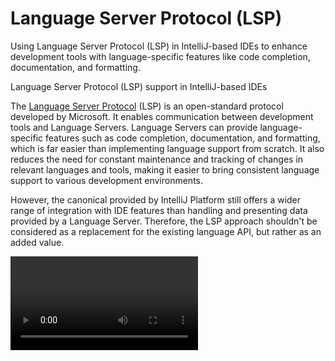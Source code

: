 <!-- Copyright 2000-2025 JetBrains s.r.o. and contributors. Use of this source code is governed by the Apache 2.0 license. -->

# Language Server Protocol (LSP)

<primary-label ref="CommercialIDEs"/>

<web-summary>
Using Language Server Protocol (LSP) in IntelliJ-based IDEs to enhance development tools with language-specific features like code completion, documentation, and formatting.
</web-summary>

<link-summary>Language Server Protocol (LSP) support in IntelliJ-based IDEs</link-summary>

The [Language Server Protocol](https://microsoft.github.io/language-server-protocol/) (LSP) is an open-standard protocol developed by Microsoft. It enables communication between development tools and Language Servers.
Language Servers can provide language-specific features such as code completion, documentation, and formatting, which is far easier than implementing language support from scratch.
It also reduces the need for constant maintenance and tracking of changes in relevant languages and tools, making it easier to bring consistent language support to various development environments.

However, the canonical [](custom_language_support.md) provided by IntelliJ Platform still offers a wider range of integration with IDE features than handling and presenting data provided by a Language Server.
Therefore, the LSP approach shouldn't be considered as a replacement for the existing language API, but rather as an added value.

<video src="https://www.youtube.com/watch?v=N4bkzOqxI4E"/>

_Gain insights into the Language Server Protocol (LSP) and its capabilities while exploring the implementation journey of the
[Contextive plugin](https://plugins.jetbrains.com/plugin/23928-contextive/),
designed to document and utilize domain terminology within codebases.
Chris Simon shares the challenges faced and offers practical tips for aspiring LSP developers._

## Supported IDEs

<primary-label ref="2023.2"/>

The integration with the Language Server Protocol is created as an extension to the *paid* IntelliJ-based IDEs.
Therefore, plugins using Language Server integration are not available in Community releases of JetBrains products and Android Studio from Google.

The LSP API is publicly available as part of the IntelliJ Platform in the following IDEs:
IntelliJ IDEA Ultimate, WebStorm, PhpStorm, PyCharm Professional, DataSpell, RubyMine, CLion, Aqua, DataGrip, GoLand, Rider, and RustRover.

## LSP Plugin Setup

The plugin must target [](idea_ultimate.md) version `2023.2` or later.

### Gradle Build Script

<tabs>
<tab title="IntelliJ Platform Gradle Plugin (2.x)">

Relevant <path>build.gradle.kts</path> configuration:

```kotlin
plugins {
  id("org.jetbrains.intellij.platform") version "%intellij-platform-gradle-plugin-version%"
}

repositories {
  mavenCentral()

  intellijPlatform {
    defaultRepositories()
  }
}

dependencies {
  intellijPlatform {
    intellijIdeaUltimate("%ijPlatform%")
  }
}
```

</tab>

<tab title="Gradle IntelliJ Plugin (1.x)">

Upgrade the Gradle IntelliJ Plugin to the latest version.
It will attach the LSP API sources and code documentation to the project.

Relevant <path>build.gradle.kts</path> configuration:

```kotlin
plugins {
  // ...
  id("org.jetbrains.intellij") version "%gradle-intellij-plugin-version%"
}

intellij {
  version = "%ijPlatform%"
  type = "IU"
}
```

For projects based on the [](plugin_github_template.md), update the Gradle IntelliJ Plugin to the latest version,
and amend the values in <path>gradle.properties</path> accordingly.

</tab>
</tabs>

### plugin.xml

The <path>plugin.xml</path> configuration file must specify the dependency on the IntelliJ Platform _Ultimate_ module:

```xml

<idea-plugin>
  <!-- ... -->
  <depends>com.intellij.modules.ultimate</depends>
</idea-plugin>
```

### IDE Setup

Since 2024.2, LSP API sources are provided with the `IntelliJ IDEA Ultimate sources` artifact.
See [](tools_intellij_platform_gradle_plugin.md#attaching-sources-in-the-ide) on how to enable downloading sources.
Then, use <ui-path>Navigate | Class...</ui-path> to open the `LspServerManager` class.
In the opened editor, invoke <control>Download IntelliJ Platform sources</control> to download and attach sources.

#### Earlier IDE Versions

The LSP API sources are bundled in the IntelliJ IDEA Ultimate distribution and can be found within the <path>\$IDEA_INSTALLATION\$/lib/src/src_lsp-openapi.zip</path> archive.

> Due to technical limitations in IDEs before 2024.1, it is necessary to manually attach sources to the IntelliJ IDEA Ultimate dependency.
> To do so, when reviewing the compiled class which belongs to the LSP API, run the _Choose Sources..._ action, and point to the
> <path>\$IDEA_INSTALLATION\$/lib/src/src_lsp-openapi.zip</path> file.
>
{style="note" title="Attaching Sources in IDE before 2024.1"}

## Supported Features

The LSP support provided by the IntelliJ Platform covers the following features for these releases:

### 2025.1

- Document Link ([`textDocument/documentLink`](https://microsoft.github.io/language-server-protocol/specification/#textDocument_documentLink))

### 2024.3

- Color Preview ([`textDocument/documentColor`](https://microsoft.github.io/language-server-protocol/specification#textDocument_documentColor))
- Document Save Notification ([`textDocument/didSave`](https://microsoft.github.io/language-server-protocol/specification/#textDocument_didSave)) [2024.3.1]
- Go To Type Declaration ([`textDocument/typeDefinition`](https://microsoft.github.io/language-server-protocol/specification/#textDocument_typeDefinition)) [2024.3.1]

### 2024.2

- Find Usages ([`textDocument/references`](https://microsoft.github.io/language-server-protocol/specification#textDocument_references))
- Completion Item Resolve Request ([`completionItem/resolve`](https://microsoft.github.io/language-server-protocol/specification/#completionItem_resolve))
- Code Action Resolve Request ([`codeAction/resolve`](https://microsoft.github.io/language-server-protocol/specification/#codeAction_resolve))
- Semantic Highlighting ([`textDocument/semanticTokens/full`](https://microsoft.github.io/language-server-protocol/specification/#semanticTokens_fullRequest)) [2024.2.2]

### 2024.1

- Communication channel: Socket
- Execute a command ([`workspace/executeCommand`](https://microsoft.github.io/language-server-protocol/specification/#workspace_executeCommand))
- Apply a WorkspaceEdit ([`workspace/applyEdit`](https://microsoft.github.io/language-server-protocol/specification/#workspace_applyEdit))
- Show Document Request ([`window/showDocument`](https://microsoft.github.io/language-server-protocol/specification/#window_showDocument))

### 2023.3

- Intention actions ([`textDocument/codeAction`](https://microsoft.github.io/language-server-protocol/specification/#textDocument_codeAction))
- Code formatting ([`textDocument/formatting`](https://microsoft.github.io/language-server-protocol/specification/#textDocument_formatting))
- Request cancellation ([`$/cancelRequest`](https://microsoft.github.io/language-server-protocol/specification/#cancelRequest))
- Quick documentation ([`textDocument/hover`](https://microsoft.github.io/language-server-protocol/specification#textDocument_hover)) [2023.3.2]
- Client-side file watcher ([`workspace/didChangeWatchedFiles`](https://microsoft.github.io/language-server-protocol/specification#workspace_didChangeWatchedFiles)) [2023.3.2]

### 2023.2

- Communication channel: StdIO
- Errors and warnings highlighting ([`textDocument/publishDiagnostics`](https://microsoft.github.io/language-server-protocol/specification/#textDocument_publishDiagnostics))
- Quick-fixes for errors and warnings ([`textDocument/codeAction`](https://microsoft.github.io/language-server-protocol/specification/#textDocument_codeAction))
- Code completion ([`textDocument/completion`](https://microsoft.github.io/language-server-protocol/specification/#textDocument_completion))
- Go to Declaration ([`textDocument/definition`](https://microsoft.github.io/language-server-protocol/specification/#textDocument_definition))

## Basic Implementation

As a reference, check out the [Prisma ORM](https://plugins.jetbrains.com/plugin/20686-prisma-orm) open-source plugin implementation: [Prisma ORM LSP](%gh-ij-plugins%/prisma/src/org/intellij/prisma/ide/lsp)

<procedure title="Minimal LSP Plugin Setup">

1. Implement `LspServerSupportProvider` and within the `LspServerSupportProvider.fileOpened()` method, spin up the relevant LSP server descriptor, which can decide if the given file is supported by using the `LspServerDescriptor.isSupportedFile()` check method.
2. [Register](plugin_extensions.md#declaring-extensions) it as a `com.intellij.platform.lsp.serverSupportProvider` [Extension Point (EP)](plugin_extension_points.md):
3. Tell how to start the server by implementing `LspServerDescriptor.createCommandLine()`.

```kotlin
import com.intellij.platform.lsp.api.LspServerSupportProvider
import com.intellij.platform.lsp.api.ProjectWideLspServerDescriptor

internal class FooLspServerSupportProvider : LspServerSupportProvider {
  override fun fileOpened(project: Project, file: VirtualFile, serverStarter: LspServerStarter) {
    if (file.extension == "foo") {
      serverStarter.ensureServerStarted(FooLspServerDescriptor(project))
    }
  }
}

private class FooLspServerDescriptor(project: Project) : ProjectWideLspServerDescriptor(project, "Foo") {
  override fun isSupportedFile(file: VirtualFile) = file.extension == "foo"
  override fun createCommandLine() = GeneralCommandLine("foo", "--stdio")
}
```

</procedure>

### Status Bar Integration

<primary-label ref="2024.1"/>

A dedicated <control>Language Services</control> status bar widget is available to monitor the status of all LSP servers.
Override `LspServerSupportProvider.createLspServerWidgetItem()` to provide a custom icon and link to [Settings](settings.md) page (if available).

```kotlin
override fun createLspServerWidgetItem(
  lspServer: LspServer,
  currentFile: VirtualFile?
) =
  LspServerWidgetItem(
    lspServer, currentFile,
    FooIcons.PluginIcon, FooConfigurable::class.java
  )
```

If there are configuration problems preventing from starting an LSP server, the plugin can provide a widget item
with an error and give the user a hint how to fix the problem.

## Language Server Integration

Language Server is a separate process that analyzes source code and provides language-specific features to development tools.
When creating a plugin that uses LSP within the IDE, there are two possibilities for providing a Language Server to end-users:

- Bundle a [Language Server implementation](https://microsoft.github.io/language-server-protocol/implementors/servers/) binary as a resource delivered with a plugin.
- Provide a possibility for users to define the location of the Language Server binary in their environment.

The Prisma ORM plugin presents the first approach, which distributes the <path>prisma-language-server.js</path> script and uses a local Node.js interpreter to run it.

For more complex cases, the plugin may request to provide a detailed configuration with a dedicated [Settings](settings_guide.md) implementation.

## Customization

To fine-tune or disable the implementation of LSP-based features, plugins may override the corresponding properties of the `LspServerDescriptor` class.
See the [property documentation](#ide-setup) for more details.

### 2023.3

{id="customization_2023_3"}

- `lspFormattingSupport`
- `lspHoverSupport`

### 2023.2

{id="customization_2023_2"}

- `lspGoToDefinitionSupport`
- `lspCompletionSupport`
- `lspDiagnosticsSupport`
- `lspCodeActionsSupport`
- `lspCommandsSupport`

To handle custom (undocumented) requests and notifications from the LSP server, override `LspServerDescriptor.createLsp4jClient` property and the `Lsp4jClient` class according to their documentation.

To send custom (undocumented) requests and notifications to the LSP server, override `LspServerDescriptor.lsp4jServerClass` property and implement the `LspClientNotification` and/or `LspRequest` classes.
The documentation in the source code includes implementation examples.

See the [bundled LSP API source code](#ide-setup) and its documentation for more information.

## Troubleshooting

All the IDE and LSP server communication logs are passed to the IDE log file.

To include them, add the following entry to the <control>Help | Diagnostic Tools | Debug Log Settings…</control> configuration dialog:

```
#com.intellij.platform.lsp
```

For more information, see the [](ide_infrastructure.md#logging) section.

## Integration Overview

Integrating the Language Server Protocol (LSP) into a plugin for IntelliJ-based IDEs involves a trade-off between simple and fast language support and a complex custom language support plugin with IDE capabilities.

When considering the LSP-based approach, it is important to assess the following criteria for providing a Language Server to end users:

- OS dependency of the Language Server.
- Availability of the latest version online.
- Compatibility with breaking changes between versions.
- Feasibility of requesting the user to provide the Language Server binary path.

## Sample Plugins

The following open-source plugins make use of LSP:

- [Prisma ORM](%gh-ij-plugins%/prisma/src/org/intellij/prisma/ide/lsp)

Explore third-party plugins using LSP on [IntelliJ Platform Explorer](https://jb.gg/ipe?extensions=com.intellij.platform.lsp.serverSupportProvider).

<include from="snippets.md" element-id="missingContent"/>

